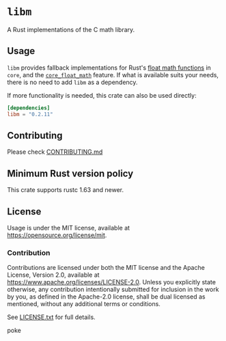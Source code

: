 # `libm`

A Rust implementations of the C math library.

## Usage

`libm` provides fallback implementations for Rust's [float math functions] in
`core`, and the [`core_float_math`] feature. If what is available suits your
needs, there is no need to add `libm` as a dependency.

If more functionality is needed, this crate can also be used directly:

```toml
[dependencies]
libm = "0.2.11"
```

[float math functions]: https://doc.rust-lang.org/std/primitive.f32.html
[`core_float_math`]: https://github.com/rust-lang/rust/issues/137578

## Contributing

Please check [CONTRIBUTING.md](../CONTRIBUTING.md)

## Minimum Rust version policy

This crate supports rustc 1.63 and newer.

## License

Usage is under the MIT license, available at
<https://opensource.org/license/mit>.

### Contribution

Contributions are licensed under both the MIT license and the Apache License,
Version 2.0, available at <https://www.apache.org/licenses/LICENSE-2.0>. Unless
you explicitly state otherwise, any contribution intentionally submitted for
inclusion in the work by you, as defined in the Apache-2.0 license, shall be
dual licensed as mentioned, without any additional terms or conditions.

See [LICENSE.txt](LICENSE.txt) for full details.

poke
